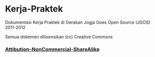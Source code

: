 Kerja-Praktek
=============

Dokumentasi Kerja Praktek di Gerakan Jogja Goes Open Source (JGOS) 2011-2012

Semua dokemen dilisensikan
(cc) Creative Commons
### [Attibution-NonCommercial-ShareAlike](http://creativecommons.org/licenses/by-nc-sa/4.0/)
